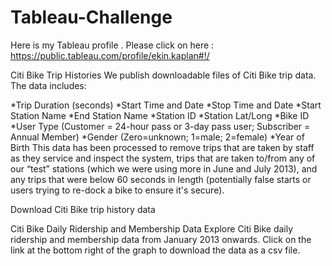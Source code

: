 # Tableau-Challenge

Here is my Tableau profile . Please click on here :
https://public.tableau.com/profile/ekin.kaplan#!/



Citi Bike Trip Histories
We publish downloadable files of Citi Bike trip data. The data includes:

*Trip Duration (seconds)
*Start Time and Date
*Stop Time and Date
*Start Station Name
*End Station Name
*Station ID
*Station Lat/Long
*Bike ID
*User Type (Customer = 24-hour pass or 3-day pass user; Subscriber = Annual Member)
*Gender (Zero=unknown; 1=male; 2=female)
*Year of Birth
This data has been processed to remove trips that are taken by staff as they service and inspect the system, trips that are taken to/from any of our “test” stations (which we were using more in June and July 2013), and any trips that were below 60 seconds in length (potentially false starts or users trying to re-dock a bike to ensure it's secure).

Download Citi Bike trip history data

Citi Bike Daily Ridership and Membership Data
Explore Citi Bike daily ridership and membership data from January 2013 onwards. Click on the link at the bottom right of the graph to download the data as a csv file.
